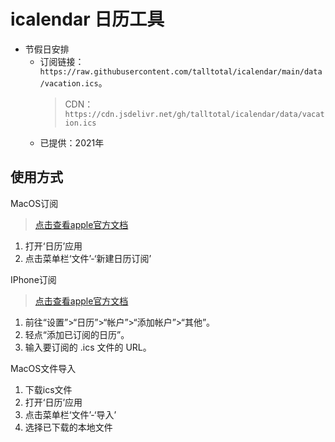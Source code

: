 # icalendar 日历工具

- 节假日安排
    - 订阅链接：`https://raw.githubusercontent.com/talltotal/icalendar/main/data/vacation.ics`。
        > CDN：`https://cdn.jsdelivr.net/gh/talltotal/icalendar/data/vacation.ics`
    - 已提供：2021年


## 使用方式

MacOS订阅
> [点击查看apple官方文档](https://support.apple.com/zh-cn/HT202361)
1. 打开‘日历’应用
2. 点击菜单栏‘文件’-‘新建日历订阅’


IPhone订阅
> [点击查看apple官方文档](https://support.apple.com/zh-cn/guide/iphone/iph3d1110d4/ios)
1. 前往“设置”>“日历”>“帐户”>“添加帐户”>“其他”。
2. 轻点“添加已订阅的日历”。
3. 输入要订阅的 .ics 文件的 URL。


MacOS文件导入
1. 下载ics文件
2. 打开‘日历’应用
3. 点击菜单栏‘文件’-‘导入’
4. 选择已下载的本地文件
